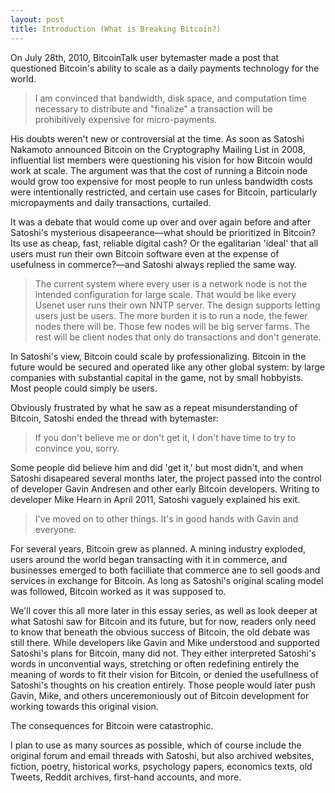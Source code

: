 ```yaml
---
layout: post
title: Introduction (What is Breaking Bitcoin?)
---
```


On July 28th, 2010, BitcoinTalk user bytemaster made a post that questioned Bitcoin's ability to scale as a daily payments technology for the world.

>I am convinced that bandwidth, disk space, and computation time necessary to distribute and "finalize" a transaction will be prohibitively expensive for micro-payments.

His doubts weren't new or controversial at the time. As soon as Satoshi Nakamoto announced Bitcoin on the Cryptography Mailing List in 2008, influential list members were questioning his vision for how Bitcoin would work at scale. The argument was that the cost of running a Bitcoin node would grow too expensive for most people to run unless bandwidth costs were intentionally restricted, and certain use cases for Bitcoin, particularly micropayments and daily transactions, curtailed.

It was a debate that would come up over and over again before and after Satoshi's mysterious disapeerance—what should be prioritized in Bitcoin? Its use as cheap, fast, reliable digital cash? Or the egalitarian 'ideal' that all users must run their own Bitcoin software even at the expense of usefulness in commerce?—and Satoshi always replied the same way.

>The current system where every user is a network node is not the intended configuration for large scale.  That would be like every Usenet user runs their own NNTP server.  The design supports letting users just be users.  The more burden it is to run a node, the fewer nodes there will be.  Those few nodes will be big server farms.  The rest will be client nodes that only do transactions and don't generate.

In Satoshi's view, Bitcoin could scale by professionalizing. Bitcoin in the future would be secured and operated like any other global system: by large companies with substantial capital in the game, not by small hobbyists. Most people could simply be users.

Obviously frustrated by what he saw as a repeat misunderstanding of Bitcoin, Satoshi ended the thread with bytemaster:

>If you don't believe me or don't get it, I don't have time to try to convince you, sorry.

Some people did believe him and did 'get it,' but most didn't, and when Satoshi disapeared several months later, the project passed into the control of developer Gavin Andresen and other early Bitcoin developers. Writing to developer Mike Hearn in April 2011, Satoshi vaguely explained his exit.

> I've moved on to other things.  It's in good hands with Gavin and everyone.

For several years, Bitcoin grew as planned. A mining industry exploded, users around the world began transacting with it in commerce, and businesses emerged to both faciiliate that commerce ane to sell goods and services in exchange for Bitcoin. As long as Satoshi's original scaling model was followed, Bitcoin worked as it was supposed to.

We'll cover this all more later in this essay series, as well as look deeper at what Satoshi saw for Bitcoin and its future, but for now, readers only need to know that beneath the obvious success of Bitcoin, the old debate was still there. While developers like Gavin and Mike understood and supported Satoshi's plans for Bitcoin, many did not. They either interpreted Satoshi's words in unconvential ways, stretching or often redefining entirely the meaning of words to fit their vision for Bitcoin, or denied the usefullness of Satoshi's thoughts on his creation entirely. Those people would later push Gavin, Mike, and others unceremoniously out of Bitcoin development for working towards this original vision.

The consequences for Bitcoin were catastrophic. 

I plan to use as many sources as possible, which of course include the original forum and email threads with Satoshi, but also archived websites, fiction, poetry, historical works, psychology papers, economics texts, old Tweets, Reddit archives, first-hand accounts, and more.




